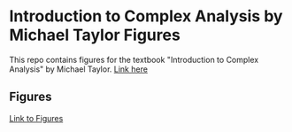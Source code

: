 # Introduction to Complex Analysis by Michael Taylor Figures

This repo contains figures for the textbook "Introduction to Complex Analysis" by Michael Taylor. [Link here](https://mtaylor.web.unc.edu/wp-content/uploads/sites/16915/2018/04/complex.pdf)

## Figures

[Link to Figures](https://mtaylor.web.unc.edu/wp-content/uploads/sites/16915/2018/04/compfigs.pdf)

